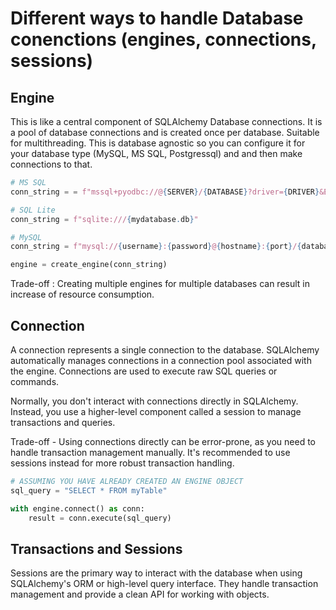# Different ways to handle Database conenctions (engines, connections, sessions)

## Engine

This is like a central component of SQLAlchemy Database connections. It is a pool of database connections and is created once per database. Suitable for multithreading. This is database agnostic so you can configure it for your database type (MySQL, MS SQL, Postgressql) and and then make connections to that.

```python
# MS SQL
conn_string = = f"mssql+pyodbc://@{SERVER}/{DATABASE}?driver={DRIVER}&Encrypt=no"

# SQL Lite
conn_string = f"sqlite:///{mydatabase.db}"

# MySQL
conn_string = f"mysql://{username}:{password}@{hostname}:{port}/{database_name}"

engine = create_engine(conn_string)
```

Trade-off : Creating multiple engines for multiple databases can result in increase of resource consumption.

## Connection

A connection represents a single connection to the database. SQLAlchemy automatically manages connections in a connection pool associated with the engine. Connections are used to execute raw SQL queries or commands.

Normally, you don't interact with connections directly in SQLAlchemy. Instead, you use a higher-level component called a session to manage transactions and queries.

Trade-off - Using connections directly can be error-prone, as you need to handle transaction management manually. It's recommended to use sessions instead for more robust transaction handling.

```python
# ASSUMING YOU HAVE ALREADY CREATED AN ENGINE OBJECT
sql_query = "SELECT * FROM myTable"

with engine.connect() as conn:
    result = conn.execute(sql_query)
```

## Transactions and Sessions

Sessions are the primary way to interact with the database when using SQLAlchemy's ORM or high-level query interface. They handle transaction management and provide a clean API for working with objects.
